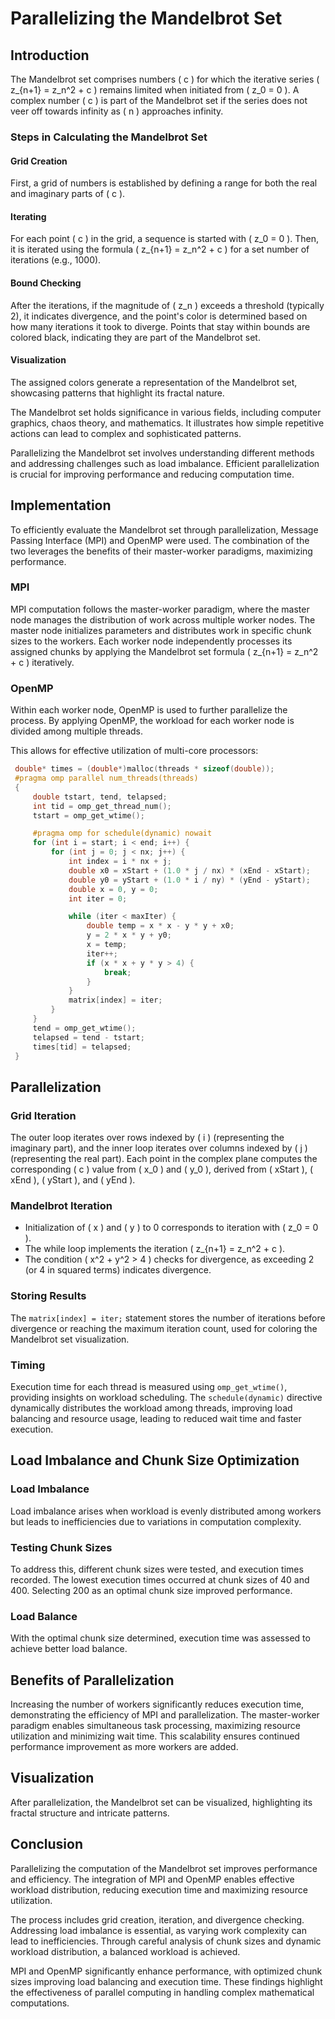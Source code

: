# Parallelizing the Mandelbrot Set

## Introduction
The Mandelbrot set comprises numbers \( c \) for which the iterative series \( z_{n+1} = z_n^2 + c \) remains limited when initiated from \( z_0 = 0 \). A complex number \( c \) is part of the Mandelbrot set if the series does not veer off towards infinity as \( n \) approaches infinity.

### Steps in Calculating the Mandelbrot Set

#### Grid Creation
First, a grid of numbers is established by defining a range for both the real and imaginary parts of \( c \).

#### Iterating
For each point \( c \) in the grid, a sequence is started with \( z_0 = 0 \). Then, it is iterated using the formula \( z_{n+1} = z_n^2 + c \) for a set number of iterations (e.g., 1000).

#### Bound Checking
After the iterations, if the magnitude of \( z_n \) exceeds a threshold (typically 2), it indicates divergence, and the point's color is determined based on how many iterations it took to diverge. Points that stay within bounds are colored black, indicating they are part of the Mandelbrot set.

#### Visualization
The assigned colors generate a representation of the Mandelbrot set, showcasing patterns that highlight its fractal nature.

The Mandelbrot set holds significance in various fields, including computer graphics, chaos theory, and mathematics. It illustrates how simple repetitive actions can lead to complex and sophisticated patterns.

Parallelizing the Mandelbrot set involves understanding different methods and addressing challenges such as load imbalance. Efficient parallelization is crucial for improving performance and reducing computation time.

## Implementation
To efficiently evaluate the Mandelbrot set through parallelization, Message Passing Interface (MPI) and OpenMP were used. The combination of the two leverages the benefits of their master-worker paradigms, maximizing performance.

### MPI
MPI computation follows the master-worker paradigm, where the master node manages the distribution of work across multiple worker nodes. The master node initializes parameters and distributes work in specific chunk sizes to the workers. Each worker node independently processes its assigned chunks by applying the Mandelbrot set formula \( z_{n+1} = z_n^2 + c \) iteratively.

### OpenMP
Within each worker node, OpenMP is used to further parallelize the process. By applying OpenMP, the workload for each worker node is divided among multiple threads.

This allows for effective utilization of multi-core processors:

```c
 double* times = (double*)malloc(threads * sizeof(double));
 #pragma omp parallel num_threads(threads)
 {
     double tstart, tend, telapsed;
     int tid = omp_get_thread_num();
     tstart = omp_get_wtime();

     #pragma omp for schedule(dynamic) nowait
     for (int i = start; i < end; i++) {
         for (int j = 0; j < nx; j++) {
             int index = i * nx + j;
             double x0 = xStart + (1.0 * j / nx) * (xEnd - xStart);
             double y0 = yStart + (1.0 * i / ny) * (yEnd - yStart);
             double x = 0, y = 0;
             int iter = 0;

             while (iter < maxIter) {
                 double temp = x * x - y * y + x0;
                 y = 2 * x * y + y0;
                 x = temp;
                 iter++;
                 if (x * x + y * y > 4) {
                     break;
                 }
             }
             matrix[index] = iter;
         }
     }
     tend = omp_get_wtime();
     telapsed = tend - tstart;
     times[tid] = telapsed;
 }
```

## Parallelization

### Grid Iteration
The outer loop iterates over rows indexed by \( i \) (representing the imaginary part), and the inner loop iterates over columns indexed by \( j \) (representing the real part). Each point in the complex plane computes the corresponding \( c \) value from \( x_0 \) and \( y_0 \), derived from \( xStart \), \( xEnd \), \( yStart \), and \( yEnd \).

### Mandelbrot Iteration
- Initialization of \( x \) and \( y \) to 0 corresponds to iteration with \( z_0 = 0 \).
- The while loop implements the iteration \( z_{n+1} = z_n^2 + c \).
- The condition \( x^2 + y^2 > 4 \) checks for divergence, as exceeding 2 (or 4 in squared terms) indicates divergence.

### Storing Results
The `matrix[index] = iter;` statement stores the number of iterations before divergence or reaching the maximum iteration count, used for coloring the Mandelbrot set visualization.

### Timing
Execution time for each thread is measured using `omp_get_wtime()`, providing insights on workload scheduling. The `schedule(dynamic)` directive dynamically distributes the workload among threads, improving load balancing and resource usage, leading to reduced wait time and faster execution.

## Load Imbalance and Chunk Size Optimization

### Load Imbalance
Load imbalance arises when workload is evenly distributed among workers but leads to inefficiencies due to variations in computation complexity.

### Testing Chunk Sizes
To address this, different chunk sizes were tested, and execution times recorded. The lowest execution times occurred at chunk sizes of 40 and 400. Selecting 200 as an optimal chunk size improved performance.

### Load Balance
With the optimal chunk size determined, execution time was assessed to achieve better load balance.

## Benefits of Parallelization
Increasing the number of workers significantly reduces execution time, demonstrating the efficiency of MPI and parallelization. The master-worker paradigm enables simultaneous task processing, maximizing resource utilization and minimizing wait time. This scalability ensures continued performance improvement as more workers are added.

## Visualization
After parallelization, the Mandelbrot set can be visualized, highlighting its fractal structure and intricate patterns.

## Conclusion
Parallelizing the computation of the Mandelbrot set improves performance and efficiency. The integration of MPI and OpenMP enables effective workload distribution, reducing execution time and maximizing resource utilization.

The process includes grid creation, iteration, and divergence checking. Addressing load imbalance is essential, as varying work complexity can lead to inefficiencies. Through careful analysis of chunk sizes and dynamic workload distribution, a balanced workload is achieved.

MPI and OpenMP significantly enhance performance, with optimized chunk sizes improving load balancing and execution time. These findings highlight the effectiveness of parallel computing in handling complex mathematical computations.
